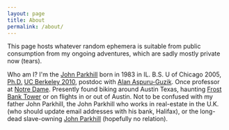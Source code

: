 ```yaml
---
layout: page
title: About
permalink: /about/
---
```


This page hosts whatever random ephemera is suitable from public consumption from my ongoing adventures, which are sadly mostly private now (tears).

Who am I? I'm the [John Parkhill](https://scholar.google.com/citations?user=mkEouY4AAAAJ&hl=en) born in 1983 in IL. B.S. U of Chicago 2005, [Ph.D.](https://escholarship.org/content/qt7nk0q94d/qt7nk0q94d_noSplash_8f7fcb64bfba439535b21d548fc20561.pdf) [UC Berkeley 2010](https://en.wikipedia.org/wiki/Martin_Head-Gordon), postdoc with [Alan Aspuru-Guzik](https://scholar.google.com/citations?user=Ag_6KEgAAAAJ&hl=en). Once professor at [Notre Dame](https://sites.nd.edu/parkhillgroup/?utm_campaign=redirect&utm_medium=web&utm_source=blogs.nd.edu). Presently found biking around Austin Texas, haunting [Frost Bank Tower](https://www.artemiscm.com/team) or on flights in or out of Austin. Not to be confused with my father John Parkhill, the John Parkhill who works in real-estate in the U.K. (who should update email addresses with his bank, Halifax), or the long-dead slave-owning [John Parkhill](https://en.wikipedia.org/wiki/Tuscawilla_Plantation) (hopefully no relation). 
